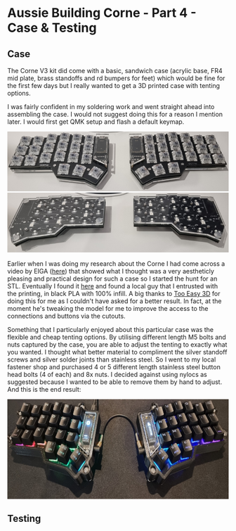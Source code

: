 # Aussie Building Corne - Part 4 - Case & Testing

## Case

The Corne V3 kit did come with a basic, sandwich case (acrylic base, FR4 mid plate, brass standoffs and rd bumpers for feet) which would be fine for the first few days but I really wanted to get a 3D printed case with tenting options.

I was fairly confident in my soldering work and went straight ahead into assembling the case. I would not suggest doing this for a reason I mention later. I would first get QMK setup and flash a default keymap.

<img src='../images/builttop.jpg' />
<img src='../images/builtbottom.jpg' />

Earlier when I was doing my research about the Corne I had come across a video by EIGA ([here](https://www.youtube.com/watch?v=YlZPnh9cbQU)) that showed what I thought was a very aestheticly pleasing and practical design for such a case so I started the hunt for an STL. Eventually I found it [here](https://www.printables.com/model/347524-corne-keyboard-case-5-and-6-columns) and found a local guy that I entrusted with the printing, in black PLA with 100% infill. A big thanks to [Too Easy 3D](tooeasy3d.wordpress.com) for doing this for me as I couldn't have asked for a better result. In fact, at the moment he's tweaking the model for me to improve the access to the connections and buttons via the cutouts.

Something that I particularly enjoyed about this particular case was the flexible and cheap tenting options. By utilising different length M5 bolts and nuts captured by the case, you are able to adjust the tenting to exactly what you wanted. I thought what better material to compliment the silver standoff screws and silver solder joints than stainless steel. So I went to my local fastener shop and purchased 4 or 5 different length stainless steel button head bolts (4 of each) and 8x nuts. I decided against using nylocs as suggested because I wanted to be able to remove them by hand to adjust. And this is the end result:

<img src='../images/tentedcase.jpg' />

## Testing

###
